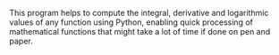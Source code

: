 This program helps to compute the integral, derivative and logarithmic values of any function using Python, enabling quick processing of mathematical functions that might take a lot of time if done on pen and paper.
